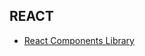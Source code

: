 ## REACT
* [React Components Library](https://blog.anishde.dev/5-amazing-react-component-libraries-to-consider-for-your-next-project)
